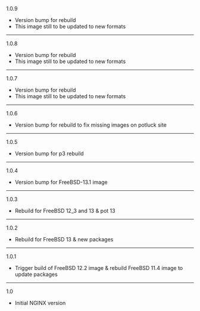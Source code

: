 1.0.9

* Version bump for rebuild
* This image still to be updated to new formats

---

1.0.8

* Version bump for rebuild
* This image still to be updated to new formats

---

1.0.7

* Version bump for rebuild
* This image still to be updated to new formats

---

1.0.6

* Version bump for rebuild to fix missing images on potluck site

---

1.0.5

* Version bump for p3 rebuild

---

1.0.4

* Version bump for FreeBSD-13.1 image

---

1.0.3

* Rebuild for FreeBSD 12_3 and 13 & pot 13

---

1.0.2

* Rebuild for FreeBSD 13 & new packages

---

1.0.1

* Trigger build of FreeBSD 12.2 image & rebuild FreeBSD 11.4 image to update packages

---

1.0

* Initial NGINX version
